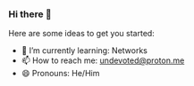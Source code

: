 ### Hi there 👋

Here are some ideas to get you started:

- 🌱 I’m currently learning: Networks
- 📫 How to reach me: undevoted@proton.me
- 😄 Pronouns: He/Him
